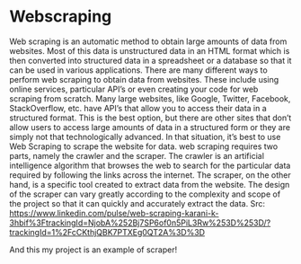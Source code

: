 # Webscraping
Web scraping is an automatic method to obtain large amounts of data from websites. Most of this data is unstructured data in an HTML format which is then converted into structured data in a spreadsheet or a database so that it can be used in various applications. There are many different ways to perform web scraping to obtain data from websites. These include using online services, particular API’s or even creating your code for web scraping from scratch. Many large websites, like Google, Twitter, Facebook, StackOverflow, etc. have API’s that allow you to access their data in a structured format. This is the best option, but there are other sites that don’t allow users to access large amounts of data in a structured form or they are simply not that technologically advanced. In that situation, it’s best to use Web Scraping to scrape the website for data.
web scraping requires two parts, namely the crawler and the scraper. The crawler is an artificial intelligence algorithm that browses the web to search for the particular data required by following the links across the internet. The scraper, on the other hand, is a specific tool created to extract data from the website. The design of the scraper can vary greatly according to the complexity and scope of the project so that it can quickly and accurately extract the data.
Src: https://www.linkedin.com/pulse/web-scraping-karani-k-3hbif%3FtrackingId=NjobA%252Bj7SP6of0n5PiL3Rw%253D%253D/?trackingId=1%2FcCKthjQBK7PTXEg0QT2A%3D%3D

And this my project is an example of scraper!


